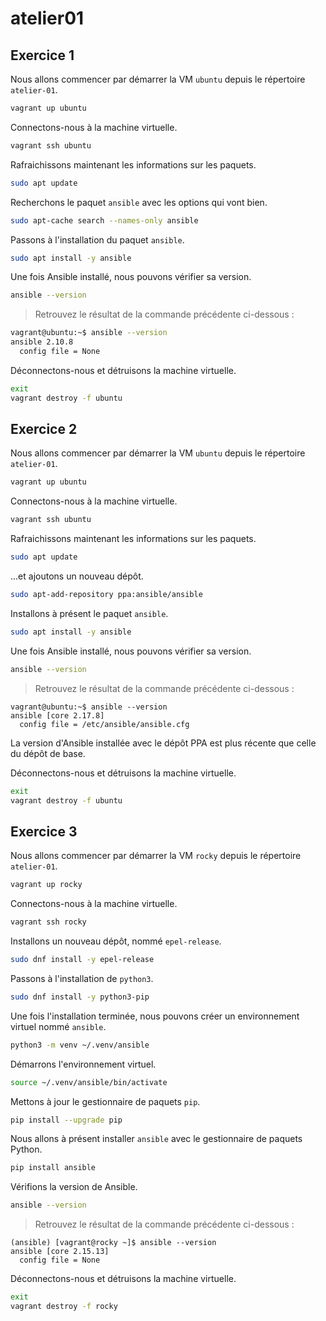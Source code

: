 # atelier01

## Exercice 1

Nous allons commencer par démarrer la VM `ubuntu` depuis le répertoire `atelier-01`.

```sh
vagrant up ubuntu
```

Connectons-nous à la machine virtuelle.

```sh 
vagrant ssh ubuntu
```

Rafraichissons maintenant les informations sur les paquets.

```sh
sudo apt update
```

Recherchons le paquet `ansible` avec les options qui vont bien.

```sh
sudo apt-cache search --names-only ansible 
```

Passons à l'installation du paquet `ansible`.

```sh
sudo apt install -y ansible 
```

Une fois Ansible installé, nous pouvons vérifier sa version.

```sh
ansible --version
```

> Retrouvez le résultat de la commande précédente ci-dessous :

```sh
vagrant@ubuntu:~$ ansible --version
ansible 2.10.8
  config file = None
```

Déconnectons-nous et détruisons la machine virtuelle.

```sh
exit
vagrant destroy -f ubuntu
```

## Exercice 2

Nous allons commencer par démarrer la VM `ubuntu` depuis le répertoire `atelier-01`.

```sh
vagrant up ubuntu
```
Connectons-nous à la machine virtuelle.

```sh
vagrant ssh ubuntu
```

Rafraichissons maintenant les informations sur les paquets.

```sh
sudo apt update
```

...et ajoutons un nouveau dépôt.

```sh
sudo apt-add-repository ppa:ansible/ansible
```

Installons à présent le paquet `ansible`.

```sh
sudo apt install -y ansible
```

Une fois Ansible installé, nous pouvons vérifier sa version.

```sh
ansible --version
```

> Retrouvez le résultat de la commande précédente ci-dessous :

```
vagrant@ubuntu:~$ ansible --version
ansible [core 2.17.8]
  config file = /etc/ansible/ansible.cfg
```
La version d'Ansible installée avec le dépôt PPA est plus récente que celle du dépôt de base.

Déconnectons-nous et détruisons la machine virtuelle.

```sh
exit
vagrant destroy -f ubuntu
```

## Exercice 3

Nous allons commencer par démarrer la VM `rocky` depuis le répertoire `atelier-01`.

```sh
vagrant up rocky
```

Connectons-nous à la machine virtuelle.

```sh
vagrant ssh rocky
```

Installons un nouveau dépôt, nommé `epel-release`.

```sh
sudo dnf install -y epel-release
```

Passons à l'installation de `python3`.

```sh
sudo dnf install -y python3-pip
```

Une fois l'installation terminée, nous pouvons créer un environnement virtuel nommé `ansible`.

```sh
python3 -m venv ~/.venv/ansible
```

Démarrons l'environnement virtuel.

```sh
source ~/.venv/ansible/bin/activate
```

Mettons à jour le gestionnaire de paquets `pip`.

```sh
pip install --upgrade pip
```

Nous allons à présent installer `ansible` avec le gestionnaire de paquets Python.

```sh
pip install ansible
```

Vérifions la version de Ansible.

```sh
ansible --version
```

> Retrouvez le résultat de la commande précédente ci-dessous :

```
(ansible) [vagrant@rocky ~]$ ansible --version
ansible [core 2.15.13]
  config file = None
```

Déconnectons-nous et détruisons la machine virtuelle.

```sh
exit
vagrant destroy -f rocky
```
